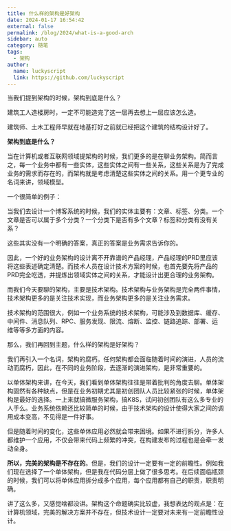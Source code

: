 ```yaml
---
title: 什么样的架构是好架构
date: 2024-01-17 16:54:42
external: false
permalink: /blog/2024/what-is-a-good-arch
sidebar: auto
category: 随笔
tags:
  - 架构
author:
  name: luckyscript
  link: https://github.com/luckyscript
---
```


当我们提到架构的时候，架构到底是什么？

建筑工人造楼房时，一定不可能造完了这一层再去想上一层应该怎么造。

建筑师、土木工程师早就在地基打好之前就已经把这个建筑的结构设计好了。

<!--more-->

**架构到底是什么？**

当在计算机或者互联网领域提架构的时候，我们更多的是在聊业务架构。简而言之，每一个业务中都有一些实体，这些实体之间有一些关系，这些关系是为了完成业务的需求而存在的，而架构就是考虑清楚这些实体之间的关系。用一个更专业的名词来讲，领域模型。

一个很简单的例子：

当我们去设计一个博客系统的时候，我们的实体主要有：文章、标签、分类。一个文章是否可以属于多个分类？一个分类下是否有多个文章？标签和分类有没有关系？

这些其实没有一个明确的答案，真正的答案是业务需求告诉你的。

因此，一个好的业务架构的设计离不开靠谱的产品经理，产品经理的PRD里应该将这些表述确定清楚。而技术人员在设计技术方案的时候，也首先要先将产品的PRD完全吃透，并提炼出领域实体之间的关系，才能设计出更合理的业务架构。

而我们今天要聊的架构，主要是技术架构。技术架构与业务架构是完全两件事情，技术架构更多的是关注技术实现，而业务架构更多的是关注业务需求。

技术架构的范围很大，例如一个业务系统的技术架构，可能涉及到数据库、缓存、中间件、消息队列、RPC、服务发现、限流、熔断、监控、链路追踪、部署、运维等等多方面的内容。

那么，我们再回到主题，什么样的架构是好架构？

我们再引入一个名词，架构的腐朽。任何架构都会面临随着时间的演进，人员的流动而腐朽，因此，在不同的业务阶段，去逐渐的演进架构，是非常重要的。

以单体架构来讲，在今天，我们看到单体架构往往是带着批判的角度去聊。单体架构固然有各种缺点，但是在业务初期尤其是初创团队人员比较紧张的时候，单体架构是最好的选择。一上来就搞微服务架构，搞K8S，试问初创团队有这么多专业的人手么。业务系统依赖还比较简单的时候，由于技术架构的设计使得大家之间的调用成本变高，不见得是一件好事。

但是随着时间的变化，这些单体应用必然就会带来困境。如果不进行拆分，许多人都维护一个应用，不仅会带来代码上频繁的冲突，在构建发布的过程也是会牵一发动全身。

**所以，完美的架构是不存在的**。但是，我们的设计一定要有一定的前瞻性。例如我们现在选择了一个单体架构，但是我在代码分层上做了很多思考。在后续面临瓶颈的时候，我们可以将单体应用拆分成多个应用，每个应用都有自己的职责，职责明确。

讲了这么多，又感觉啥都没讲。架构这个命题确实比较虚，我想表达的观点是：在计算机领域，完美的解决方案并不存在，但技术设计一定要对未来有一定前瞻性设计。